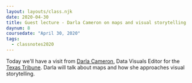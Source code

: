 ```yaml
---
layout: layouts/class.njk
date: 2020-04-30
title: Guest lecture - Darla Cameron on maps and visual storytelling
daynum: 8
coursedate: "April 30, 2020"
tags:
  - classnotes2020
---
```


Today we'll have a visit from [Darla Cameron](https://www.texastribune.org/about/staff/darla-cameron/), Data Visuals Editor for the [Texas Tribune](https://www.texastribune.org/). Darla will talk about maps and how she approaches visual storytelling.
